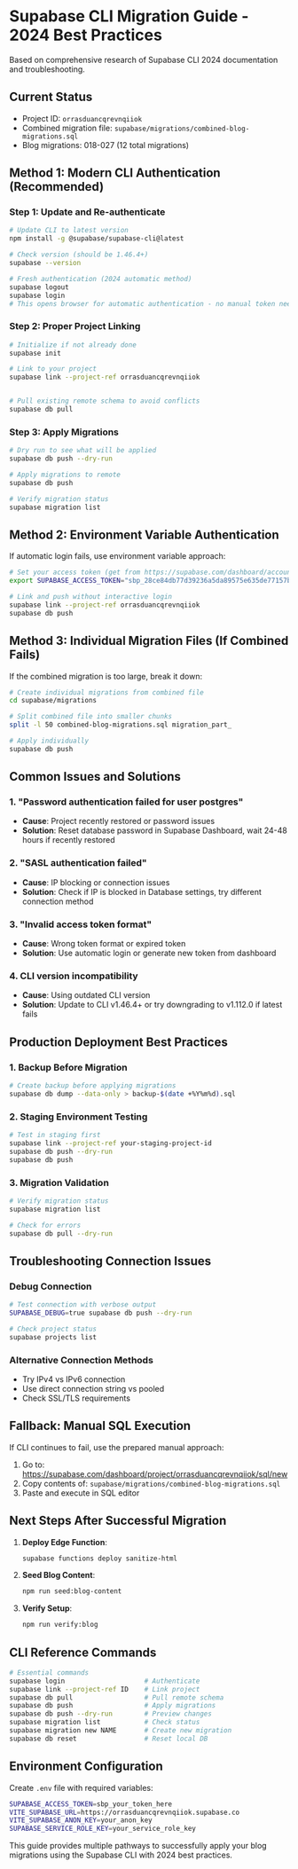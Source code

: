 # Supabase CLI Migration Guide - 2024 Best Practices

Based on comprehensive research of Supabase CLI 2024 documentation and troubleshooting.

## Current Status
- Project ID: `orrasduancqrevnqiiok`
- Combined migration file: `supabase/migrations/combined-blog-migrations.sql`
- Blog migrations: 018-027 (12 total migrations)

## Method 1: Modern CLI Authentication (Recommended)

### Step 1: Update and Re-authenticate
```bash
# Update CLI to latest version
npm install -g @supabase/supabase-cli@latest

# Check version (should be 1.46.4+)
supabase --version

# Fresh authentication (2024 automatic method)
supabase logout
supabase login
# This opens browser for automatic authentication - no manual token needed
```

### Step 2: Proper Project Linking
```bash
# Initialize if not already done
supabase init

# Link to your project
supabase link --project-ref orrasduancqrevnqiiok


# Pull existing remote schema to avoid conflicts
supabase db pull
```

### Step 3: Apply Migrations
```bash
# Dry run to see what will be applied
supabase db push --dry-run

# Apply migrations to remote
supabase db push

# Verify migration status
supabase migration list
```

## Method 2: Environment Variable Authentication

If automatic login fails, use environment variable approach:

```bash
# Set your access token (get from https://supabase.com/dashboard/account/tokens)
export SUPABASE_ACCESS_TOKEN="sbp_28ce84db77d39236a5da89575e635de77157b9e2"

# Link and push without interactive login
supabase link --project-ref orrasduancqrevnqiiok
supabase db push
```

## Method 3: Individual Migration Files (If Combined Fails)

If the combined migration is too large, break it down:

```bash
# Create individual migrations from combined file
cd supabase/migrations

# Split combined file into smaller chunks
split -l 50 combined-blog-migrations.sql migration_part_

# Apply individually
supabase db push
```

## Common Issues and Solutions

### 1. "Password authentication failed for user postgres"
- **Cause**: Project recently restored or password issues
- **Solution**: Reset database password in Supabase Dashboard, wait 24-48 hours if recently restored

### 2. "SASL authentication failed"
- **Cause**: IP blocking or connection issues
- **Solution**: Check if IP is blocked in Database settings, try different connection method

### 3. "Invalid access token format"
- **Cause**: Wrong token format or expired token
- **Solution**: Use automatic login or generate new token from dashboard

### 4. CLI version incompatibility
- **Cause**: Using outdated CLI version
- **Solution**: Update to CLI v1.46.4+ or try downgrading to v1.112.0 if latest fails

## Production Deployment Best Practices

### 1. Backup Before Migration
```bash
# Create backup before applying migrations
supabase db dump --data-only > backup-$(date +%Y%m%d).sql
```

### 2. Staging Environment Testing
```bash
# Test in staging first
supabase link --project-ref your-staging-project-id
supabase db push --dry-run
supabase db push
```

### 3. Migration Validation
```bash
# Verify migration status
supabase migration list

# Check for errors
supabase db pull --dry-run
```

## Troubleshooting Connection Issues

### Debug Connection
```bash
# Test connection with verbose output
SUPABASE_DEBUG=true supabase db push --dry-run

# Check project status
supabase projects list
```

### Alternative Connection Methods
- Try IPv4 vs IPv6 connection
- Use direct connection string vs pooled
- Check SSL/TLS requirements

## Fallback: Manual SQL Execution

If CLI continues to fail, use the prepared manual approach:

1. Go to: https://supabase.com/dashboard/project/orrasduancqrevnqiiok/sql/new
2. Copy contents of: `supabase/migrations/combined-blog-migrations.sql`
3. Paste and execute in SQL editor

## Next Steps After Successful Migration

1. **Deploy Edge Function**:
   ```bash
   supabase functions deploy sanitize-html
   ```

2. **Seed Blog Content**:
   ```bash
   npm run seed:blog-content
   ```

3. **Verify Setup**:
   ```bash
   npm run verify:blog
   ```

## CLI Reference Commands

```bash
# Essential commands
supabase login                    # Authenticate
supabase link --project-ref ID    # Link project
supabase db pull                  # Pull remote schema
supabase db push                  # Apply migrations
supabase db push --dry-run        # Preview changes
supabase migration list           # Check status
supabase migration new NAME       # Create new migration
supabase db reset                 # Reset local DB
```

## Environment Configuration

Create `.env` file with required variables:
```bash
SUPABASE_ACCESS_TOKEN=sbp_your_token_here
VITE_SUPABASE_URL=https://orrasduancqrevnqiiok.supabase.co
VITE_SUPABASE_ANON_KEY=your_anon_key
SUPABASE_SERVICE_ROLE_KEY=your_service_role_key
```

This guide provides multiple pathways to successfully apply your blog migrations using the Supabase CLI with 2024 best practices.